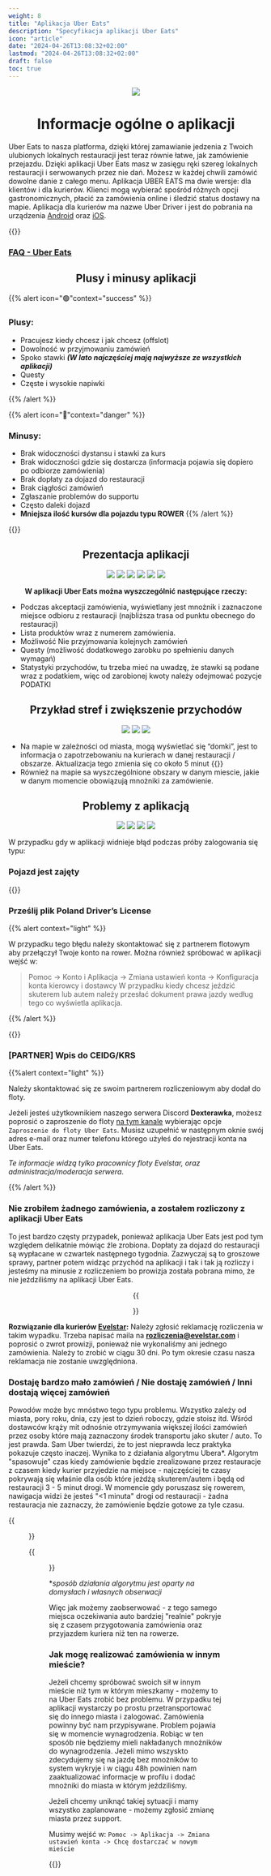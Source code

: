 ```yaml
---
weight: 8
title: "Aplikacja Uber Eats"
description: "Specyfikacja aplikacji Uber Eats"
icon: "article"
date: "2024-04-26T13:08:32+02:00"
lastmod: "2024-04-26T13:08:32+02:00"
draft: false
toc: true
---
```


<div style="text-align:center">

![](/images/uber.png)

# Informacje ogólne o aplikacji

</div>

Uber Eats to nasza platforma, dzięki której zamawianie jedzenia z Twoich ulubionych lokalnych restauracji jest teraz równie łatwe, jak zamówienie przejazdu.
Dzięki aplikacji Uber Eats masz w zasięgu ręki szereg lokalnych restauracji i serwowanych przez nie dań. Możesz w każdej chwili zamówić dowolne danie z całego menu.
Aplikacja UBER EATS ma dwie wersje: dla klientów i dla kurierów. Klienci mogą wybierać spośród różnych opcji gastronomicznych, płacić za zamówienia online i śledzić status dostawy na mapie. Aplikacja dla kurierów ma nazwe Uber Driver i jest do pobrania na urządzenia [Android](https://play.google.com/store/apps/details?id=com.ubercab.driver&hl=pl&gl=US) oraz [iOS](https://apps.apple.com/pl/app/uber-driver-drive-deliver/id1131342792). 

{{<alert context="info" text="Aplikacja **[Uber Driver](https://play.google.com/store/apps/details?id=com.ubercab.driver)** jest używana zarówno do usług dostaw jedzenia jak i taxi, nie ma osobnych aplikacji."/>}}

### [FAQ - Uber Eats](https://www.uber.com/pl/pl/deliver/basics/)

<div style="text-align:center">

## Plusy i minusy aplikacji

</div>

{{% alert icon="🟢"context="success" %}}

### Plusy:
* Pracujesz kiedy chcesz i jak chcesz (offslot)
* Dowolność w przyjmowaniu zamówień
* Spoko stawki ***(W lato najczęściej mają najwyższe ze wszystkich aplikacji)***
* Questy
* Częste i wysokie napiwki
  
{{% /alert %}}

{{% alert icon="🔴"context="danger" %}}

### Minusy:

* Brak widoczności dystansu i stawki za kurs
* Brak widoczności gdzie się dostarcza (informacja pojawia się dopiero po odbiorze zamówienia)
* Brak dopłaty za dojazd do restauracji
* Brak ciągłości zamówień
* Zgłaszanie problemów do supportu
* Często daleki dojazd
* **Mniejsza ilość kursów dla pojazdu typu ROWER**
{{% /alert %}}

{{<alert context="info" text="Uber Eats wyświetla zarobki w kwotach **BRUTTO** - należy zarobioną kwotę podzielić przez 1.23 aby uzyskać kwotę netto"/>}}

<div style="text-align:center">

## Prezentacja aplikacji


![](/images/ubereats_showcase/1.png)
![](/images/ubereats_showcase/2.png)
![](/images/ubereats_showcase/4.png)
![](/images/ubereats_showcase/7.png)
![](/images/ubereats_showcase/8.png)
![](/images/ubereats_showcase/9.png)



**W aplikacji Uber Eats można wyszczególnić następujące rzeczy:**

</div>

* Podczas akceptacji zamówienia, wyświetlany jest mnożnik i zaznaczone miejsce odbioru z restauracji (najbliższa trasa od punktu obecnego do restauracji)
* Lista produktów wraz z numerem zamówienia.
* Możliwość Nie przyjmowania kolejnych zamówień
* Questy (możliwość dodatkowego zarobku po spełnieniu danych wymagań)
* Statystyki przychodów, tu trzeba mieć na uwadzę, że stawki są podane wraz z podatkiem, więc od zarobionej kwoty należy odejmować pozycje PODATKI

<div style="text-align:center">

## Przykład stref i zwiększenie przychodów

![](/images/ubereats_showcase/10.png)
![](/images/ubereats_showcase/5.png)
![](/images/ubereats_showcase/zones.png)
</div>

* Na mapie w zależności od miasta, mogą wyświetlać się “domki”, jest to informacja o zapotrzebowaniu na kurierach w danej restauracji / obszarze. Aktualizacja tego zmienia się co około 5 minut
  {{<alert context="warning" text="Niestety zazwyczaj ten obszar wysokiego zapotrzebowania nie ma nic wspólnego z rzeczywistością. Nie gwarantuje nam to zamówienia jeżeli będziemy siedzieć w jego miejscu"/>}} 
* Również na mapie sa wyszczególnione obszary w danym miescie, jakie w danym momencie obowiązują mnożniki za zamówienie.
<div style="text-align:center">


## Problemy z aplikacją
![](/images/ubereats_showcase/appproblem.png)
![](/images/ubereats_showcase/6.png)
![](/images/ubereats_showcase/image61.png)
![](/images/ubereats_showcase/needs_attention.png)
</div>


W przypadku gdy w aplikacji widnieje błąd podczas próby zalogowania się typu:
### Pojazd jest zajęty
{{<alert context="light" text="Należy skontaktować się z supportem Ubera, poprzez aplikacje lub wejść w [podany link](https://help.uber.com/driving-and-delivering/article/nie-mo%C5%BCna-zalogowa%C4%87-si%C4%99-w-celu-realizowania-przejazd%C3%B3w?nodeId=4dccdd1e-b800-4140-a9b9-f00885b069ca)"/>}}
### Prześlij plik Poland Driver’s License

{{% alert context="light" %}}

W przypadku tego błędu należy skontaktować się z partnerem flotowym aby przełączył Twoje konto na rower. Można również spróbować w aplikacji wejść w: 
> Pomoc -> Konto i Aplikacja -> Zmiana ustawień konta -> Konfiguracja konta kierowcy i dostawcy
W przypadku kiedy chcesz jeździć skuterem lub autem należy przesłać dokument prawa jazdy według tego co wyświetla aplikacja. 

{{% /alert %}}

{{<alert context="warning" text="Jeżeli chcesz jeździć skuterem, a kwalifikujesz się do jazdy na dowód osobisty (urodziłeś się przed 1995r) to niestety według Ubera musisz mieć prawo jazdy"/>}}


### [PARTNER] Wpis do CEIDG/KRS
{{%alert context="light" %}}

Należy skontaktować się ze swoim partnerem rozliczeniowym aby dodał do floty.

Jeżeli jesteś użytkownikiem naszego serwera Discord **Dexterawka**, możesz poprosić o zaproszenie do floty [na tym kanale](https://discord.com/channels/1003287844825075762/1049309845448314900) wybierając opcje ``Zaproszenie do floty Uber Eats``. Musisz uzupełnić w następnym oknie swój adres e-mail oraz numer telefonu którego użyłeś do rejestracji konta na Uber Eats.

*Te informacje widzą tylko pracownicy floty Evelstar, oraz administracja/moderacja serwera*.

{{% /alert %}}

### Nie zrobiłem żadnego zamówienia, a zostałem rozliczony z aplikacji Uber Eats

To jest bardzo częsty przypadek, ponieważ aplikacja Uber Eats jest pod tym względem delikatnie mówiąc źle zrobiona. Dopłaty za dojazd do restauracji są wypłacane w czwartek następnego tygodnia. Zazwyczaj są to groszowe sprawy, partner potem widząc przychód na aplikacji i tak i tak ją rozliczy i jesteśmy na minusie z rozliczeniem bo prowizja została pobrana mimo, że nie jeździliśmy na aplikacji Uber Eats. 

<center>

{{<figure src="https://i.imgur.com/hG5r3pi.png" width="25%" caption="Tak wygląda rozliczenie w momencie gdy wypłacona jest opłata za dojazd do restauracji. Jak widzicie jest to całe 1.30zł brutto, a nie zrobiłem ani jednego zamówienia">}}

</center>

**Rozwiązanie dla kurierów [Evelstar](https://evelstar.com):** Należy zgłosić reklamację rozliczenia w takim wypadku. Trzeba napisać maila na **[rozliczenia@evelstar.com](mailto:rozliczenia@evelstar.com)** i poprosić o zwrot prowizji, ponieważ nie wykonaliśmy ani jednego zamówienia. Należy to zrobić w ciągu 30 dni. Po tym okresie czasu nasza reklamacja nie zostanie uwzględniona.

### Dostaję bardzo mało zamówień / Nie dostaję zamówień / Inni dostają więcej zamówień
Powodów może byc mnóstwo tego typu problemu. Wszystko zależy od miasta, pory roku, dnia, czy jest to dzień roboczy, gdzie stoisz itd. Wśród dostawców krąży mit odnośnie otrzymywania większej ilości zamówień przez osoby które mają zaznaczony środek transportu jako skuter / auto. To jest prawda. Sam Uber twierdzi, że to jest nieprawda lecz praktyka pokazuje często inaczej. Wynika to z działania algorytmu Ubera*. Algorytm "spasowuje" czas kiedy zamówienie będzie zrealizowane przez restauracje z czasem kiedy kurier przyjedzie na miejsce - najczęściej te czasy pokrywają się właśnie dla osób które jeżdżą skuterem/autem i będą od restauracji 3 - 5 minut drogi. W momencie gdy poruszasz się rowerem, nawigacja widzi że jesteś "<1 minuta" drogi od restauracji - żadna restauracja nie zaznaczy, że zamówienie będzie gotowe za tyle czasu.

{{<figure src="https://dexterowski.pl/images/ubereats_showcase/ALGORYTM_AUTO.png" title="Czas dojazdu wg. mapy dla auta">}}

{{<figure src="https://dexterowski.pl/images/ubereats_showcase/algorytm_rower.png" title="Czas dojazdu wg. mapy dla auta">}}

 \**sposób działania algorytmu jest oparty na domysłach i własnych obserwacji*

 Więc jak możemy zaobserwować - z tego samego miejsca oczekiwania auto bardziej "realnie" pokryje się z czasem przygotowania zamówienia oraz przyjazdem kuriera niż ten na rowerze.

 ### Jak mogę realizować zamówienia w innym mieście?

 Jeżeli chcemy spróbować swoich sił w innym mieście niż tym w którym mieszkamy - możemy to na Uber Eats zrobić bez problemu. W przypadku tej aplikacji wystarczy po prostu przetransportować się do innego miasta i zalogować. Zamówienia powinny być nam przypisywane. Problem pojawia się w momencie wynagrodzenia. Robiąc w ten sposób nie będziemy mieli nakładanych mnożników do wynagrodzenia. Jeżeli mimo wszyskto zdecydujemy się na jazdę bez mnożników to system wykryje i w ciągu 48h powinien nam zaaktualizować informacje w profilu i dodać mnożniki do miasta w którym jeździliśmy.

 Jeżeli chcemy uniknąć takiej sytuacji i mamy wszystko zaplanowane - możemy zgłosić zmianę miasta przez support. 
 
 Musimy wejść w: ``Pomoc -> Aplikacja -> Zmiana ustawień konta -> Chcę dostarczać w nowym mieście``

 {{<alert context="info" text="Na Uber Eats wystarczy, że wykonamy czynności wymienione powyżej, nie musimy tworzyć żadnego dodatkowego konta ani nic z tych rzeczy. Oznacza to, że zarobione pieniądze z nowego miasta trafią w to samo rozliczenie co nasze standardowe miasto. Nic więcej nie musimy robić"/>}}

 

